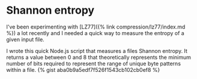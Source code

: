 # Shannon entropy

I've been experimenting with [LZ77]({% link compression/lz77/index.md %}) a lot recently and I needed a quick way to measure the entropy of a given input file.

I wrote this quick Node.js script that measures a files Shannon entropy. It returns a value between 0 and 8 that theoretically represents the minimum number of bits required to represent the range of unique byte patterns within a file.
{% gist aba0b9a5edf7f526f1543cb102cb0ef8 %}
